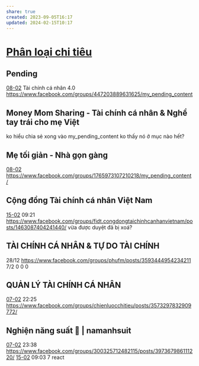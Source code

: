 ```yaml
---
share: true
created: 2023-09-05T16:17
updated: 2024-02-15T10:17
---
```

# [Phân loại chi tiêu](Ph%C3%A2n%20lo%E1%BA%A1i%20chi%20ti%C3%AAu.md)
## Pending
[08-02](08-02.md) Tài chính cá nhân 4.0 https://www.facebook.com/groups/447203889631625/my_pending_content

## Money Mom Sharing - Tài chính cá nhân & Nghề tay trái cho mẹ Việt
ko hiểu chia sẻ xong vào my_pending_content ko thấy nó ở mục nào hết?

## Mẹ tối giản - Nhà gọn gàng
[08-02](08-02.md) https://www.facebook.com/groups/1765973107210218/my_pending_content/

## Cộng đồng Tài chính cá nhân Việt Nam 
[15-02](15-02.md) 09:21 https://www.facebook.com/groups/fidt.congdongtaichinhcanhanvietnam/posts/1463087404241440/
vừa được duyệt đã bị xoá?

## TÀI CHÍNH CÁ NHÂN & TỰ DO TÀI CHÍNH
28/12 https://www.facebook.com/groups/phufm/posts/3593444954234211
7/2 0 0 0 
## QUẢN LÝ TÀI CHÍNH CÁ NHÂN 
[07-02](07-02.md) 22:25 https://www.facebook.com/groups/chienluocchitieu/posts/3573297832909772/
## Nghiện năng suất 🧠 | namanhsuit
[07-02](07-02.md) 23:38 https://www.facebook.com/groups/300325712482115/posts/397367986111220/
[15-02](15-02.md) 09:03 7 react
